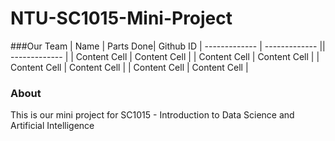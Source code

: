 # NTU-SC1015-Mini-Project
###Our Team
| Name | Parts Done| Github ID
| ------------- | ------------- || ------------- | 
| Content Cell  | Content Cell  |
| Content Cell  | Content Cell  |
| Content Cell  | Content Cell  |
| Content Cell  | Content Cell  |



### About
This is our mini project for SC1015 - Introduction to Data Science and Artificial Intelligence 


